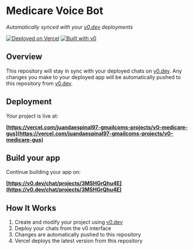 # Medicare Voice Bot

*Automatically synced with your [v0.dev](https://v0.dev) deployments*

[![Deployed on Vercel](https://img.shields.io/badge/Deployed%20on-Vercel-black?style=for-the-badge&logo=vercel)](https://vercel.com/juandaespinal97-gmailcoms-projects/v0-medicare-gus)
[![Built with v0](https://img.shields.io/badge/Built%20with-v0.dev-black?style=for-the-badge)](https://v0.dev/chat/projects/3MSHGrQhu4E)

## Overview

This repository will stay in sync with your deployed chats on [v0.dev](https://v0.dev).
Any changes you make to your deployed app will be automatically pushed to this repository from [v0.dev](https://v0.dev).

## Deployment

Your project is live at:

**[https://vercel.com/juandaespinal97-gmailcoms-projects/v0-medicare-gus](https://vercel.com/juandaespinal97-gmailcoms-projects/v0-medicare-gus)**

## Build your app

Continue building your app on:

**[https://v0.dev/chat/projects/3MSHGrQhu4E](https://v0.dev/chat/projects/3MSHGrQhu4E)**

## How It Works

1. Create and modify your project using [v0.dev](https://v0.dev)
2. Deploy your chats from the v0 interface
3. Changes are automatically pushed to this repository
4. Vercel deploys the latest version from this repository